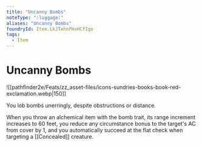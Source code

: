 ```yaml
---
title: "Uncanny Bombs"
noteType: ":luggage:"
aliases: "Uncanny Bombs"
foundryId: Item.LkJTehnPHxHCfIgo
tags:
  - Item
---
```


# Uncanny Bombs
![[pathfinder2e/Feats/zz_asset-files/icons-sundries-books-book-red-exclamation.webp|150]]

You lob bombs unerringly, despite obstructions or distance.

When you throw an alchemical item with the bomb trait, its range increment increases to 60 feet, you reduce any circumstance bonus to the target's AC from cover by 1, and you automatically succeed at the flat check when targeting a [[Concealed]] creature.
